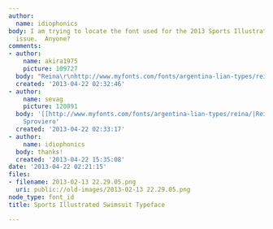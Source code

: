 ```yaml
---
author:
  name: idiophonics
body: I am trying to locate the font used for the 2013 Sports Illustrated Swimsuit
  issue.  Anyone?
comments:
- author:
    name: akira1975
    picture: 109727
  body: "Reina\r\nhttp://www.myfonts.com/fonts/argentina-lian-types/reina/"
  created: '2013-04-22 02:32:46'
- author:
    name: sevag
    picture: 120891
  body: '[[http://www.myfonts.com/fonts/argentina-lian-types/reina/|Reina]] by Maximiliano
    Sproviero'
  created: '2013-04-22 02:33:17'
- author:
    name: idiophonics
  body: thanks!
  created: '2013-04-22 15:35:08'
date: '2013-04-22 02:21:15'
files:
- filename: 2013-02-13 22.29.05.png
  uri: public://old-images/2013-02-13 22.29.05.png
node_type: font_id
title: Sports Illustrated Swimsuit Typeface

---
```


